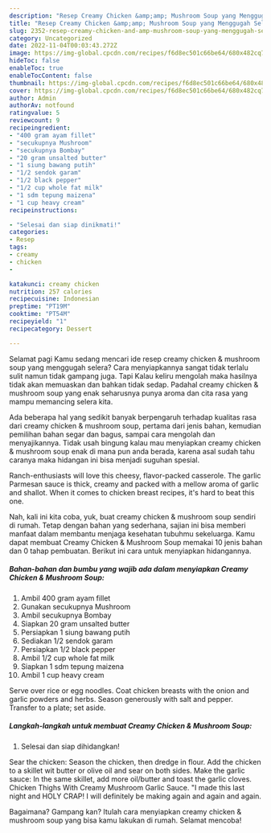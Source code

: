 ```yaml
---
description: "Resep Creamy Chicken &amp;amp; Mushroom Soup yang Menggugah Selera, Buat Buka Puasa Lezat Sekali"
title: "Resep Creamy Chicken &amp;amp; Mushroom Soup yang Menggugah Selera, Buat Buka Puasa Lezat Sekali"
slug: 2352-resep-creamy-chicken-and-amp-mushroom-soup-yang-menggugah-selera-buat-buka-puasa-lezat-sekali
category: Uncategorized
date: 2022-11-04T00:03:43.272Z
image: https://img-global.cpcdn.com/recipes/f6d8ec501c66be64/680x482cq70/creamy-chicken-mushroom-soup-foto-resep-utama.jpg
hideToc: false
enableToc: true
enableTocContent: false
thumbnail: https://img-global.cpcdn.com/recipes/f6d8ec501c66be64/680x482cq70/creamy-chicken-mushroom-soup-foto-resep-utama.jpg
cover: https://img-global.cpcdn.com/recipes/f6d8ec501c66be64/680x482cq70/creamy-chicken-mushroom-soup-foto-resep-utama.jpg
author: Admin
authorAv: notfound
ratingvalue: 5
reviewcount: 9
recipeingredient:
- "400 gram ayam fillet"
- "secukupnya Mushroom"
- "secukupnya Bombay"
- "20 gram unsalted butter"
- "1 siung bawang putih"
- "1/2 sendok garam"
- "1/2 black pepper"
- "1/2 cup whole fat milk"
- "1 sdm tepung maizena"
- "1 cup heavy cream"
recipeinstructions:

- "Selesai dan siap dinikmati!"
categories:
- Resep
tags:
- creamy
- chicken
- 

katakunci: creamy chicken  
nutrition: 257 calories
recipecuisine: Indonesian
preptime: "PT19M"
cooktime: "PT54M"
recipeyield: "1"
recipecategory: Dessert

---
```



Selamat pagi Kamu sedang mencari ide resep creamy chicken &amp; mushroom soup yang menggugah selera? Cara menyiapkannya sangat tidak terlalu sulit namun tidak gampang juga. Tapi Kalau keliru mengolah maka hasilnya tidak akan memuaskan dan bahkan tidak sedap. Padahal creamy chicken &amp; mushroom soup yang enak seharusnya punya aroma dan cita rasa yang mampu memancing selera kita.


Ada beberapa hal yang sedikit banyak berpengaruh terhadap kualitas rasa dari creamy chicken &amp; mushroom soup, pertama dari jenis bahan, kemudian pemilihan bahan segar dan bagus, sampai cara mengolah dan menyajikannya. Tidak usah bingung kalau mau menyiapkan creamy chicken &amp; mushroom soup enak di mana pun anda berada, karena asal sudah tahu caranya maka hidangan ini bisa menjadi suguhan spesial.

Ranch-enthusiasts will love this cheesy, flavor-packed casserole. The garlic Parmesan sauce is thick, creamy and packed with a mellow aroma of garlic and shallot. When it comes to chicken breast recipes, it&#39;s hard to beat this one.


Nah, kali ini kita coba, yuk, buat creamy chicken &amp; mushroom soup sendiri di rumah. Tetap dengan bahan yang sederhana, sajian ini bisa memberi manfaat dalam membantu menjaga kesehatan tubuhmu sekeluarga. Kamu dapat membuat Creamy Chicken &amp; Mushroom Soup memakai 10 jenis bahan dan 0 tahap pembuatan. Berikut ini cara untuk menyiapkan hidangannya.

<!--inarticleads1-->

##### Bahan-bahan dan bumbu yang wajib ada dalam menyiapkan Creamy Chicken &amp; Mushroom Soup:

1. Ambil 400 gram ayam fillet
1. Gunakan secukupnya Mushroom
1. Ambil secukupnya Bombay
1. Siapkan 20 gram unsalted butter
1. Persiapkan 1 siung bawang putih
1. Sediakan 1/2 sendok garam
1. Persiapkan 1/2 black pepper
1. Ambil 1/2 cup whole fat milk
1. Siapkan 1 sdm tepung maizena
1. Ambil 1 cup heavy cream


Serve over rice or egg noodles. Coat chicken breasts with the onion and garlic powders and herbs. Season generously with salt and pepper. Transfer to a plate; set aside. 

<!--inarticleads2-->

##### Langkah-langkah untuk membuat Creamy Chicken &amp; Mushroom Soup:


1. Selesai dan siap dihidangkan!

Sear the chicken: Season the chicken, then dredge in flour. Add the chicken to a skillet wit butter or olive oil and sear on both sides. Make the garlic sauce: In the same skillet, add more oil/butter and toast the garlic cloves. Chicken Thighs With Creamy Mushroom Garlic Sauce. &#34;I made this last night and HOLY CRAP! I will definitely be making again and again and again. 

Bagaimana? Gampang kan? Itulah cara menyiapkan creamy chicken &amp; mushroom soup yang bisa kamu lakukan di rumah. Selamat mencoba!
